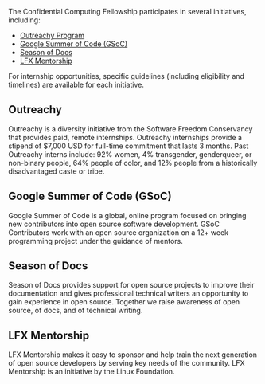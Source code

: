 The Confidential Computing Fellowship participates in several initiatives, including:
- [Outreachy Program](https://www.outreachy.org/)
- [Google Summer of Code (GSoC)](https://summerofcode.withgoogle.com/)
- [Season of Docs](https://developers.google.com/season-of-docs)
- [LFX Mentorship](https://mentorship.lfx.linuxfoundation.org/)

For internship opportunities, specific guidelines (including eligibility and timelines) are available for each initiative.

## Outreachy

Outreachy is a diversity initiative from the Software Freedom Conservancy that provides paid, remote internships. Outreachy internships provide a stipend of $7,000 USD for full-time commitment that lasts 3 months. Past Outreachy interns include: 92% women, 4% transgender, genderqueer, or non-binary people, 64% people of color, and 12% people from a historically disadvantaged caste or tribe.

## Google Summer of Code (GSoC)

Google Summer of Code is a global, online program focused on bringing new contributors into open source software development. GSoC Contributors work with an open source organization on a 12+ week programming project under the guidance of mentors. 

## Season of Docs

 Season of Docs provides support for open source projects to improve their documentation and gives professional technical writers an opportunity to gain experience in open source. Together we raise awareness of open source, of docs, and of technical writing.

## LFX Mentorship

LFX Mentorship makes it easy to sponsor and help train the next generation of open source developers by serving key needs of the community. LFX Mentorship is an initiative by the Linux Foundation.
